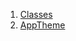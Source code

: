 1.  [Classes](view_model_theme_view_model/#classes)
2.  [AppTheme](view_model_theme_view_model/AppTheme-class.html)
